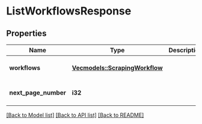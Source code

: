 # ListWorkflowsResponse

## Properties
Name | Type | Description | Notes
------------ | ------------- | ------------- | -------------
**workflows** | [**Vec<models::ScrapingWorkflow>**](ScrapingWorkflow.md) |  | [optional] [default to None]
**next_page_number** | **i32** |  | [optional] [default to None]

[[Back to Model list]](../README.md#documentation-for-models) [[Back to API list]](../README.md#documentation-for-api-endpoints) [[Back to README]](../README.md)


